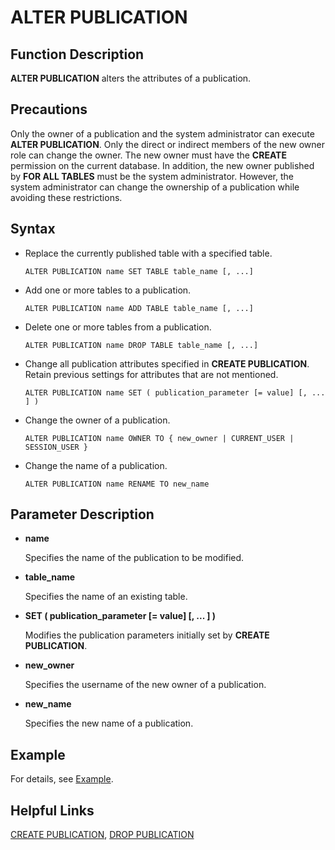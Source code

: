 # ALTER PUBLICATION

## Function Description<a name="section6411155412312"></a>

**ALTER PUBLICATION** alters the attributes of a publication.

## Precautions<a name="section20666031491"></a>

Only the owner of a publication and the system administrator can execute **ALTER PUBLICATION**. Only the direct or indirect members of the new owner role can change the owner. The new owner must have the **CREATE** permission on the current database. In addition, the new owner published by **FOR ALL TABLES** must be the system administrator. However, the system administrator can change the ownership of a publication while avoiding these restrictions.

## Syntax<a name="section8269651410"></a>

- Replace the currently published table with a specified table.

  ```
  ALTER PUBLICATION name SET TABLE table_name [, ...]
  ```

- Add one or more tables to a publication.

  ```
  ALTER PUBLICATION name ADD TABLE table_name [, ...]
  ```

- Delete one or more tables from a publication.

  ```
  ALTER PUBLICATION name DROP TABLE table_name [, ...]
  ```

- Change all publication attributes specified in **CREATE PUBLICATION**. Retain previous settings for attributes that are not mentioned.

  ```
  ALTER PUBLICATION name SET ( publication_parameter [= value] [, ... ] )
  ```

- Change the owner of a publication.

  ```
  ALTER PUBLICATION name OWNER TO { new_owner | CURRENT_USER | SESSION_USER }
  ```

- Change the name of a publication.

  ```
  ALTER PUBLICATION name RENAME TO new_name
  ```


## **Parameter Description**<a name="section1338317414277"></a>

- **name**

  Specifies the name of the publication to be modified.

- **table\_name**

  Specifies the name of an existing table.

- **SET \( publication\_parameter \[= value\] \[, ... \] \)**

  Modifies the publication parameters initially set by **CREATE PUBLICATION**.

- **new\_owner**

  Specifies the username of the new owner of a publication.

- **new\_name**

  Specifies the new name of a publication.


## Example<a name="section5652932173112"></a>

For details, see [Example](create-publication.md#section109371845154215).

## Helpful Links<a name="section1530717394317"></a>

[CREATE PUBLICATION](create-publication.md), [DROP PUBLICATION](drop-publication.md)
